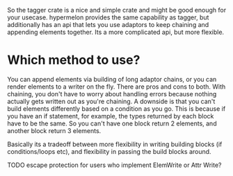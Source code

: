 

So the tagger crate is a nice and simple crate and might be good enough for your usecase.
hypermelon provides the same capability as tagger, but additionally
has an api that lets you use adaptors to keep chaining and appending 
elements together. Its a more complicated api, but more flexible.


# Which method to use?

You can append elements via building of long adaptor chains, or you can render
elements to a writer on the fly. There are pros and cons to both. With chaining,
you don't have to worry about handling errors because nothing actually gets written out
as you're chaining. A downside is that you can't build elements differently based on a condition
as you go. This is because if you have an if statement, for example, the types returned by each block have to be the same.
So you can't have one block return 2 elements, and another block return 3 elements.

Basically its a tradeoff between more flexibility in writing building blocks (if conditions/loops etc), and flexibility in passing
the build blocks around.


TODO escape protection for users who implement ElemWrite or Attr Write?